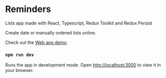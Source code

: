 # Reminders

Lists app made with React, Typescript, Redux Toolkit and Redux Persist

Create date or manually ordered lists online.

Check out the [Web app demo](https://keesiemeijer.github.io/Reminders/).

### `npm run dev`

Runs the app in development mode.
Open [http://localhost:3000](http://localhost:3000) to view it in your browser.
